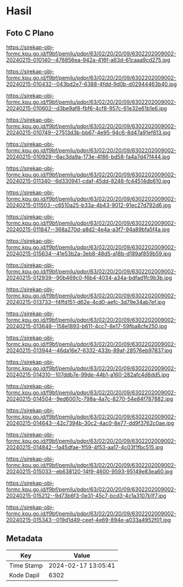 # Hasil

## Foto C Plano

https://sirekap-obj-formc.kpu.go.id/f9bf/pemilu/pdpr/63/02/20/20/09/6302202009002-20240215-010140--476856ea-942a-416f-a63d-61caaa9cd275.jpg

https://sirekap-obj-formc.kpu.go.id/f9bf/pemilu/pdpr/63/02/20/20/09/6302202009002-20240215-010432--043bd2e7-6388-4fdd-9d0b-d02944463b40.jpg

https://sirekap-obj-formc.kpu.go.id/f9bf/pemilu/pdpr/63/02/20/20/09/6302202009002-20240215-010602--d3be9af8-fbf6-4cf8-957c-61e32e61b1e6.jpg

https://sirekap-obj-formc.kpu.go.id/f9bf/pemilu/pdpr/63/02/20/20/09/6302202009002-20240215-010749--27513d3b-bb67-4e95-94c6-8d47a91ef613.jpg

https://sirekap-obj-formc.kpu.go.id/f9bf/pemilu/pdpr/63/02/20/20/09/6302202009002-20240215-010929--6ac3da9a-173e-4f86-bd58-fa4a7d47f444.jpg

https://sirekap-obj-formc.kpu.go.id/f9bf/pemilu/pdpr/63/02/20/20/09/6302202009002-20240215-011340--6d330941-cdaf-45dd-8248-fc44514db610.jpg

https://sirekap-obj-formc.kpu.go.id/f9bf/pemilu/pdpr/63/02/20/20/09/6302202009002-20240215-011503--c6510a25-b33a-4b43-9012-91ec27d792d6.jpg

https://sirekap-obj-formc.kpu.go.id/f9bf/pemilu/pdpr/63/02/20/20/09/6302202009002-20240215-011847--368a270d-a8d2-4e4a-a3f7-94a89bfa5f4a.jpg

https://sirekap-obj-formc.kpu.go.id/f9bf/pemilu/pdpr/63/02/20/20/09/6302202009002-20240215-015634--41e53b2a-3eb8-48d5-a18b-d189af859b59.jpg

https://sirekap-obj-formc.kpu.go.id/f9bf/pemilu/pdpr/63/02/20/20/09/6302202009002-20240215-012939--90b469c0-f6b4-4034-a34a-bdfad1fc9b3b.jpg

https://sirekap-obj-formc.kpu.go.id/f9bf/pemilu/pdpr/63/02/20/20/09/6302202009002-20240215-013733--f4ffd151-d62e-4cd0-aefc-3d79e34ab7ef.jpg

https://sirekap-obj-formc.kpu.go.id/f9bf/pemilu/pdpr/63/02/20/20/09/6302202009002-20240215-013648--158e1893-b611-4cc7-8e17-59fba8cfe250.jpg

https://sirekap-obj-formc.kpu.go.id/f9bf/pemilu/pdpr/63/02/20/20/09/6302202009002-20240215-013944--46da16e7-6332-433b-89af-28576eb97837.jpg

https://sirekap-obj-formc.kpu.go.id/f9bf/pemilu/pdpr/63/02/20/20/09/6302202009002-20240215-014310--107ddb7e-99de-44b1-a160-282afc4d8dd5.jpg

https://sirekap-obj-formc.kpu.go.id/f9bf/pemilu/pdpr/63/02/20/20/09/6302202009002-20240215-014504--9ed6007c-798a-4a7c-8270-54e84f787882.jpg

https://sirekap-obj-formc.kpu.go.id/f9bf/pemilu/pdpr/63/02/20/20/09/6302202009002-20240215-014643--42c7394b-30c2-4ac0-8e77-dd9f3762c0ae.jpg

https://sirekap-obj-formc.kpu.go.id/f9bf/pemilu/pdpr/63/02/20/20/09/6302202009002-20240215-014842--fa45dfae-1f59-4f53-aa17-4c03f1fbc515.jpg

https://sirekap-obj-formc.kpu.go.id/f9bf/pemilu/pdpr/63/02/20/20/09/6302202009002-20240215-015033--eb638120-14f9-4600-9593-95149e83ea60.jpg

https://sirekap-obj-formc.kpu.go.id/f9bf/pemilu/pdpr/63/02/20/20/09/6302202009002-20240215-015212--9d73b6f3-0e31-45c7-bcd3-4c1a3107b1f7.jpg

https://sirekap-obj-formc.kpu.go.id/f9bf/pemilu/pdpr/63/02/20/20/09/6302202009002-20240215-015343--019d1d49-ceef-4e69-894e-a033a4952f01.jpg


## Metadata

| Key        | Value               |
| ---------- | ------------------- |
| Time Stamp | 2024-02-17 13:05:41 |
| Kode Dapil | 6302                |



